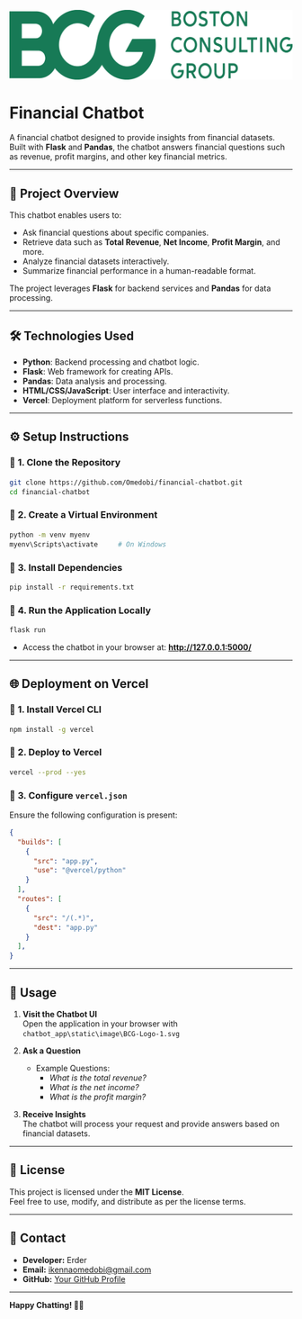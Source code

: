 ![BCG-logo](chatbot_app/static/image/BCG-Logo-1.svg) 
# **Financial Chatbot**

A financial chatbot designed to provide insights from financial datasets. Built with **Flask** and **Pandas**, the chatbot answers financial questions such as revenue, profit margins, and other key financial metrics.

---

## 🚀 **Project Overview**

This chatbot enables users to:
- Ask financial questions about specific companies.
- Retrieve data such as **Total Revenue**, **Net Income**, **Profit Margin**, and more.
- Analyze financial datasets interactively.
- Summarize financial performance in a human-readable format.

The project leverages **Flask** for backend services and **Pandas** for data processing.

---

## 🛠️ **Technologies Used**

- **Python**: Backend processing and chatbot logic.
- **Flask**: Web framework for creating APIs.
- **Pandas**: Data analysis and processing.
- **HTML/CSS/JavaScript**: User interface and interactivity.
- **Vercel**: Deployment platform for serverless functions.

---

## ⚙️ **Setup Instructions**

### 📌 **1. Clone the Repository**
```bash
git clone https://github.com/Omedobi/financial-chatbot.git
cd financial-chatbot
```

### 📌 **2. Create a Virtual Environment**
```bash
python -m venv myenv
myenv\Scripts\activate     # On Windows
```

### 📌 **3. Install Dependencies**
```bash
pip install -r requirements.txt
```

### 📌 **4. Run the Application Locally**
```bash
flask run
```

- Access the chatbot in your browser at: **http://127.0.0.1:5000/**

---

## 🌐 **Deployment on Vercel**

### 📌 **1. Install Vercel CLI**
```bash
npm install -g vercel
```

### 📌 **2. Deploy to Vercel**
```bash
vercel --prod --yes
```

### 📌 **3. Configure `vercel.json`**
Ensure the following configuration is present:
```json
{
  "builds": [
    {
      "src": "app.py",
      "use": "@vercel/python"
    }
  ],
  "routes": [
    {
      "src": "/(.*)",
      "dest": "app.py"
    }
  ],
}
```
---

## 💬 **Usage**

1. **Visit the Chatbot UI**  
   Open the application in your browser with `chatbot_app\static\image\BCG-Logo-1.svg`

2. **Ask a Question**  
   - Example Questions:
     - *What is the total revenue?*
     - *What is the net income?*
     - *What is the profit margin?*

3. **Receive Insights**  
   The chatbot will process your request and provide answers based on financial datasets.

---

## 📜 **License**

This project is licensed under the **MIT License**.  
Feel free to use, modify, and distribute as per the license terms.

---

## 📧 **Contact**

- **Developer:** Erder 
- **Email:** ikennaomedobi@gmail.com  
- **GitHub:** [Your GitHub Profile](https://github.com/Omedobi)  

---

**Happy Chatting! 🚀💬**
